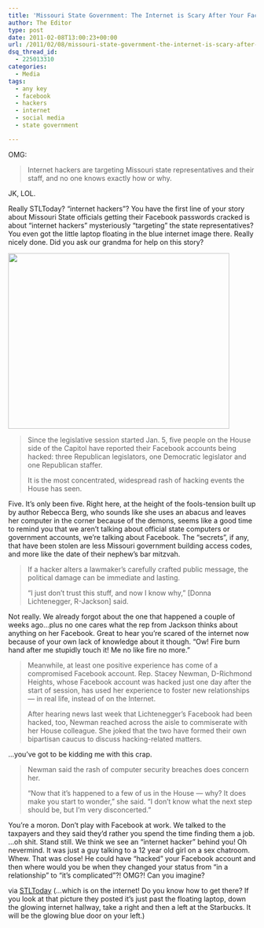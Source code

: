 ```yaml
---
title: 'Missouri State Government: The Internet is Scary After Your Facebook Gets Hacked!'
author: The Editor
type: post
date: 2011-02-08T13:00:23+00:00
url: /2011/02/08/missouri-state-government-the-internet-is-scary-after-your-facebook-gets-hacked/
dsq_thread_id:
  - 225013310
categories:
  - Media
tags:
  - any key
  - facebook
  - hackers
  - internet
  - social media
  - state government

---
```

OMG:

> Internet hackers are targeting Missouri state representatives and their staff, and no one knows exactly how or why.

JK, LOL.

Really STLToday? &#8220;internet hackers&#8221;? You have the first line of your story about Missouri State officials getting their Facebook passwords cracked is about &#8220;internet hackers&#8221; mysteriously &#8220;targeting&#8221; the state representatives? You even got the little laptop floating in the blue internet image there. Really nicely done. Did you ask our grandma for help on this story?

[<img class="aligncenter size-full wp-image-8863" title="stltoday_facebook_hackers" src="http://media.punchingkitty.com/wordpress/2011/02/stltoday_facebook_hackers.jpg" alt="" width="450" height="357" />][1]

> Since the legislative session started Jan. 5, five people on the House side of the Capitol have reported their Facebook accounts being hacked: three Republican legislators, one Democratic legislator and one Republican staffer.
> 
> It is the most concentrated, widespread rash of hacking events the House has seen.

Five. It&#8217;s only been five. Right here, at the height of the fools-tension built up by author Rebecca Berg, who sounds like she uses an abacus and leaves her computer in the corner because of the demons, seems like a good time to remind you that we aren&#8217;t talking about official state computers or government accounts, we&#8217;re talking about Facebook. The &#8220;secrets&#8221;, if any, that have been stolen are less Missouri government building access codes, and more like the date of their nephew&#8217;s bar mitzvah.

> If a hacker alters a lawmaker&#8217;s carefully crafted public message, the political damage can be immediate and lasting.
> 
> &#8220;I just don&#8217;t trust this stuff, and now I know why,&#8221; [Donna Lichtenegger, R-Jackson] said.

Not really. We already forgot about the one that happened a couple of weeks ago&#8230;plus no one cares what the rep from Jackson thinks about anything on her Facebook. Great to hear you&#8217;re scared of the internet now because of your own lack of knowledge about it though. &#8220;Ow! Fire burn hand after me stupidly touch it! Me no like fire no more.&#8221;

> Meanwhile, at least one positive experience has come of a compromised Facebook account. Rep. Stacey Newman, D-Richmond Heights, whose Facebook account was hacked just one day after the start of session, has used her experience to foster new relationships — in real life, instead of on the Internet.
> 
> After hearing news last week that Lichtenegger&#8217;s Facebook had been hacked, too, Newman reached across the aisle to commiserate with her House colleague. She joked that the two have formed their own bipartisan caucus to discuss hacking-related matters.

&#8230;you&#8217;ve got to be kidding me with this crap.

> Newman said the rash of computer security breaches does concern her.
> 
> &#8220;Now that it&#8217;s happened to a few of us in the House — why? It does make you start to wonder,&#8221; she said. &#8220;I don&#8217;t know what the next step should be, but I&#8217;m very disconcerted.&#8221;

You&#8217;re a moron. Don&#8217;t play with Facebook at work. We talked to the taxpayers and they said they&#8217;d rather you spend the time finding them a job. &#8230;oh shit. Stand still. We think we see an &#8220;internet hacker&#8221; behind you! Oh nevermind. It was just a guy talking to a 12 year old girl on a sex chatroom. Whew. That was close! He could have &#8220;hacked&#8221; your Facebook account and then where would you be when they changed your status from &#8220;in a relationship&#8221; to &#8220;it&#8217;s complicated&#8221;?! OMG?! Can you imagine?

via <a href="http://www.stltoday.com/news/local/govt-and-politics/article_b6e40444-1414-563a-bf25-d28869ca4f0a.html" target="_blank">STLToday</a> (&#8230;which is on the internet! Do you know how to get there? If you look at that picture they posted it&#8217;s just past the floating laptop, down the glowing internet hallway, take a right and then a left at the Starbucks. It will be the glowing blue door on your left.)

 [1]: http://media.punchingkitty.com/wordpress/2011/02/stltoday_facebook_hackers.jpg